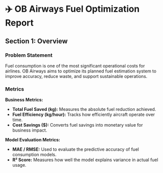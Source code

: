 
# ✈️ OB Airways Fuel Optimization Report

## Section 1: Overview

### Problem Statement
Fuel consumption is one of the most significant operational costs for airlines. OB Airways aims to optimize its planned fuel estimation system to improve accuracy, reduce waste, and support sustainable operations.

### Metrics

**Business Metrics:**
- **Total Fuel Saved (kg):** Measures the absolute fuel reduction achieved.
- **Fuel Efficiency (kg/hour):** Tracks how efficiently aircraft operate over time.
- **Cost Savings ($):** Converts fuel savings into monetary value for business impact.

**Model Evaluation Metrics:**
- **MAE / RMSE:** Used to evaluate the predictive accuracy of fuel consumption models.
- **R² Score:** Measures how well the model explains variance in actual fuel usage.
